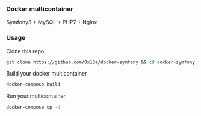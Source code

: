 ### Docker multicontainer

Symfony3 + MySQL + PHP7 + Nginx

### Usage

Clone this repo

```sh
git clone https://github.com/0x13a/docker-symfony && cd docker-symfony
```

Build your docker multicontainer

```sh
docker-compose build
```

Run your multicontainer

```sh
docker-compose up -d
```
